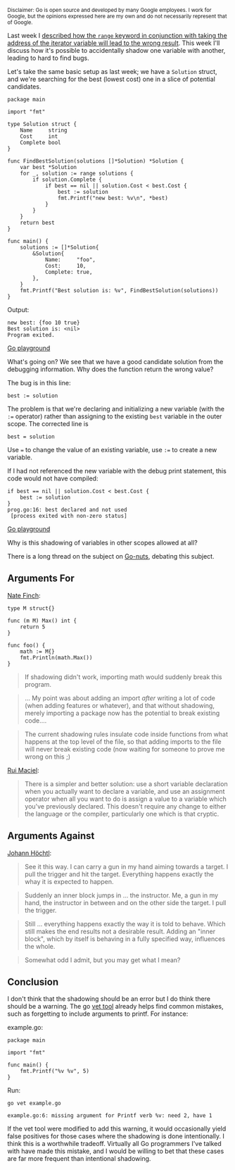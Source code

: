 <small>Disclaimer: Go is open source and developed by many Google employees. I work for Google, but the opinions expressed here are my own and do not necessarily represent that of Google.</small>

Last week I [described how the `range` keyword in conjunction with taking the address of the iterator variable will lead to the wrong result][Go gotcha #0]. This week I'll discuss how it's possible to accidentally shadow one variable with another, leading to hard to find bugs.

Let's take the same basic setup as last week; we have a `Solution` struct, and we're searching for the best (lowest cost) one in a slice of potential candidates.

	package main

	import "fmt"

	type Solution struct {
		Name     string
		Cost     int
		Complete bool
	}

	func FindBestSolution(solutions []*Solution) *Solution {
		var best *Solution
		for _, solution := range solutions {
			if solution.Complete {
				if best == nil || solution.Cost < best.Cost {
					best := solution
					fmt.Printf("new best: %v\n", *best)
				}
			}
		}
		return best
	}

	func main() {
		solutions := []*Solution{
			&Solution{
				Name:     "foo",
				Cost:     10,
				Complete: true,
			},
		}
		fmt.Printf("Best solution is: %v", FindBestSolution(solutions))
	}

Output:

	new best: {foo 10 true}
	Best solution is: <nil>
	Program exited.

[Go playground][Basic main program]

What's going on? We see that we have a good candidate solution from the debugging information. Why does the function return the wrong value?

The bug is in this line:

	best := solution

The problem is that we're declaring and initializing a new variable (with the `:=` operator) rather than assigning to the existing `best` variable in the outer scope. The corrected line is

	best = solution
	
Use `=` to change the value of an existing variable, use `:=` to create a new variable.

If I had not referenced the new variable with the debug print statement, this code would not have compiled:

	if best == nil || solution.Cost < best.Cost {
		best := solution
	}
	prog.go:16: best declared and not used
	 [process exited with non-zero status]

[Go playground][Without the print]

Why is this shadowing of variables in other scopes allowed at all?

There is a long thread on the subject on [Go-nuts][Go-nuts thread], debating this subject.

## Arguments For

[Nate Finch][]:

	type M struct{}

	func (m M) Max() int {
		return 5
	}

	func foo() {
		math := M{}
		fmt.Println(math.Max())
	}

>If shadowing didn't work, importing math would suddenly break this program.

>...
>My point was about adding an import *after* writing a lot of code (when
adding features or whatever), and that without shadowing, merely importing
a package now has the potential to break existing code....

>The current shadowing rules insulate code inside functions from what
happens at the top level of the file, so that adding imports to the file
will never break existing code (now waiting for someone to prove me wrong
on this ;)
	

[Rui Maciel][]:
> There is a simpler and better solution: use a short variable declaration
when you actually want to declare a variable, and use an assignment
operator when all you want to do is assign a value to a variable which
you've previously declared. This doesn't require any change to either
the language or the compiler, particularly one which is that cryptic.


## Arguments Against
[Johann Höchtl][]:
> See it this way. I can carry a gun in my hand aiming towards a target. I
pull the trigger and hit the target. Everything happens exactly the whay
it is expected to happen.

> Suddenly an inner block jumps in ... the instructor. Me, a gun in my
hand, the instructor in between and on the other side the target. I pull
the trigger.

> Still ... everything happens exactly the way it is told to behave. Which
still makes the end results not a desirable result. Adding an "inner
block", which by itself is behaving in a fully specified way,
influences the whole.

> Somewhat odd I admit, but you may get what I mean?

## Conclusion
I don't think that the shadowing should be an error but I do think there should be a warning. The go [vet tool][] already helps find common mistakes, such as forgetting to include arguments to printf. For instance:

example.go:

	package main

	import "fmt"

	func main() {
		fmt.Printf("%v %v", 5)
	}

Run:

	go vet example.go

	example.go:6: missing argument for Printf verb %v: need 2, have 1

If the vet tool were modified to add this warning, it would occasionally yield false positives for those cases where the shadowing is done intentionally. I think this is a worthwhile tradeoff. Virtually all Go programmers I've talked with have made this mistake, and I would be willing to bet that these cases are far more frequent than intentional shadowing.

[Go gotcha #0]:http://developmentality.wordpress.com/2014/02/25/go-gotcha-0-why-taking-the-address-of-an-iterated-variable-is-wrong/
[Basic main program]:http://play.golang.org/p/kD1KH3XEl6
[Without the print]:http://play.golang.org/p/2inCx36NRz
[Go-nuts thread]:http://grokbase.com/t/gg/golang-nuts/132kx1r460/go-nuts-shadowing-a-proposal-to-improve-visibility-usage-analysis
[vet tool]:http://godoc.org/code.google.com/p/go.tools/cmd/vet
[Johann Höchtl]:http://grokbase.com/t/gg/golang-nuts/132kx1r460/go-nuts-shadowing-a-proposal-to-improve-visibility-usage-analysis#20130219gzendywv5rzy7ro247mwul2hl4
[Rui Maciel]:http://grokbase.com/t/gg/golang-nuts/132kx1r460/go-nuts-shadowing-a-proposal-to-improve-visibility-usage-analysis#20130219pbdc2h6cq4crsg3fs5edeop2em
[Nate Finch]:http://grokbase.com/t/gg/golang-nuts/132kx1r460/go-nuts-shadowing-a-proposal-to-improve-visibility-usage-analysis/nested/page/2#20130222hwdrzknz72lr6udzppo2mlmc6q
